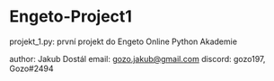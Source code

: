 # Engeto-Project1
projekt_1.py: první projekt do Engeto Online Python Akademie

author: Jakub Dostál
email: gozo.jakub@gmail.com
discord: gozo197, Gozo#2494
